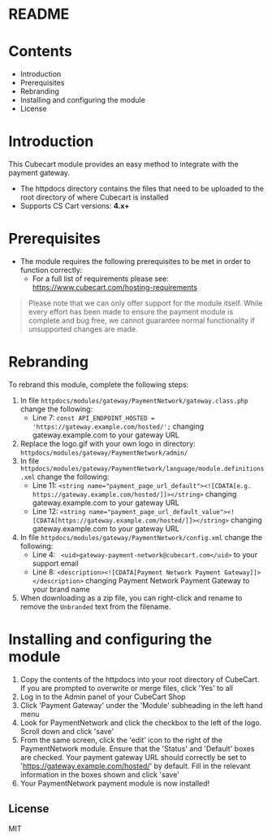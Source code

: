 # README

# Contents

- Introduction
- Prerequisites
- Rebranding
- Installing and configuring the module
- License

# Introduction

This Cubecart module provides an easy method to integrate with the payment gateway.
 - The httpdocs directory contains the files that need to be uploaded to the root directory of where Cubecart is installed
 - Supports CS Cart versions: **4.x+**

# Prerequisites

- The module requires the following prerequisites to be met in order to function correctly:
    - For a full list of requirements please see: https://www.cubecart.com/hosting-requirements

> Please note that we can only offer support for the module itself. While every effort has been made to ensure the payment module is complete and bug free, we cannot guarantee normal functionality if unsupported changes are made.

# Rebranding

To rebrand this module, complete the following steps:

1. In file `httpdocs/modules/gateway/PaymentNetwork/gateway.class.php` change the following:
	- Line 7: `const API_ENDPOINT_HOSTED = 'https://gateway.example.com/hosted/';` changing gateway.example.com to your gateway URL
2. Replace the logo.gif with your own logo in directory: `httpdocs/modules/gateway/PaymentNetwork/admin/`
3. In file `httpdocs/modules/gateway/PaymentNetwork/language/module.definitions.xml` change the following:
	- Line 11: `<string name="payment_page_url_default"><![CDATA[e.g. https://gateway.example.com/hosted/]]></string>` changing gateway.example.com to your gateway URL
	- Line 12: `<string name="payment_page_url_default_value"><![CDATA[https://gateway.example.com/hosted/]]></string>` changing gateway.example.com to your gateway URL
4. In file `httpdocs/modules/gateway/PaymentNetwork/config.xml` change the following:
	- Line 4: `	<uid>gateway-payment-network@cubecart.com</uid>` to your support email
	- Line 8: `<description><![CDATA[Payment Network Payment Gateway]]></description>` changing Payment Network Payment Gateway to your brand name
5. When downloading as a zip file, you can right-click and rename to remove the `Unbranded` text from the filename.


# Installing and configuring the module

1. Copy the contents of the httpdocs into your root directory of CubeCart. If you are prompted to overwrite or merge files, click 'Yes' to all
2. Log in to the Admin panel of your CubeCart Shop
3. Click 'Payment Gateway' under the 'Module' subheading in the left hand menu
4. Look for PaymentNetwork and click the checkbox to the left of the logo. Scroll down and click 'save'
5. From the same screen, click the 'edit' icon to the right of the PaymentNetwork module. Ensure that the 'Status' and 'Default' boxes are checked. Your payment gateway URL should correctly be set to 'https://gateway.example.com/hosted/' by default. Fill in the relevant information in the boxes shown and click 'save'
6. Your PaymentNetwork payment module is now installed!

License
----
MIT
